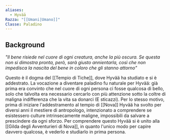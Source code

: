 ```yaml
---
aliases:
  - Hyvää
Razza: "[[Umani|Umano]]"
Classe: Paladino
---
```



## Background

*"Il bene risiede nel cuore di ogni creatura, anche la più oscura. Se questa non si dimostra pronta, però, sarà giusto annientarla, così che non impedisca la nascita del bene in coloro che gli stanno attorno"*

Questo è il dogma del [[Tempio di Tiche]], dove Hyvää ha studiato e si è addestrato. 
La vocazione a diventare paladino fu naturale per Hyvää: già prima era convinto che nel cuore di ogni persona ci fosse qualcosa di bello, solo che talvolta era necessario cercarlo con più attenzione sotto la coltre di maligna indifferenza che la vita sa donarci (E sticazzi).
Per lo stesso motivo, prima di iniziare l'addestramento al tempio di [[Nova]] Hyvää ha svolto per diversi anni il mestiere di antropologo, intenzionato a comprendere se esistessero culture intrinsecamente maligne, impossibili da salvare a prescindere da ogni sforzo.
Per comprendere questo Hyvää si è unito alla [[Gilda degli Avventurieri di Nova]], in quanto l'unico modo per capire davvero qualcosa, è vederlo e studiarlo in prima persona.
